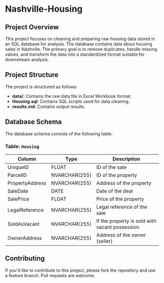 # Nashville-Housing

## Project Overview

This project focuses on cleaning and preparing raw housing data stored in an SQL database for analysis. The database contains data about housing sales in Nashville. The primary goal is to remove duplicates, handle missing values, and transform the data into a standardized format suitable for downstream analysis.

## Project Structure

The project is structured as follows:

- **data/**: Contains the raw data file in Excel Workbook format.
- **Housing.sql**: Contains SQL scripts used for data cleaning.
- **results.md**: Contains output results.

## Database Schema

The database schema consists of the following table:

### Table: `Housing`

| Column       | Type    | Description                      |
|--------------|---------|----------------------------------|
| UniqueID    | FLOAT | ID of the sale |
| ParcelID     | NVARCHAR(255) | ID of the property |
| PropertyAddress  | NVARCHAR(255) | Address of the property |
| SaleDate     | DATE | Date of the deal |
| SalePrice     | FLOAT | Price of the property |
| LegalReference     | NVARCHAR(255) | Legal reference of the sale |
| SoldAsVacant     | NVARCHAR(255) | If the property is sold with vacant possession |
| OwnerAddress     | NVARCHAR(255) | Address of the owner (seller) |

## Contributing

If you'd like to contribute to this project, please fork the repository and use a feature branch. Pull requests are welcome.




